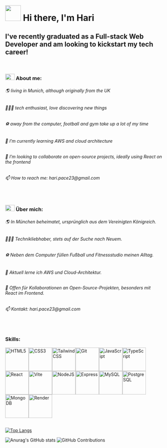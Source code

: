 ### <h1><img src="https://github.com/hari-pace/hari-pace/assets/139553466/77e51178-9786-474f-ab1e-35d671b81261" height="50px" />  Hi there, I'm Hari </h1>

<h2>I've recently graduated as a Full-stack Web Developer and am looking to kickstart my tech career!</h2>

<br />

<h3><img src="https://github.com/hari-pace/hari-pace/assets/139553466/e050c0c8-5335-4285-9a89-0bd8c9657555" height="20px" width="30px" /> About me:</h3>

<h6>🌎 living in Munich, although originally from the UK</h6>
<h6>👨🏽‍💻 tech enthusiast, love discovering new things</h6>
<h6>⚽ away from the computer, football and gym take up a lot of my time</h6>
<h6>🌱 I’m currently learning AWS and cloud architecture</h6>
<h6>👯 I’m looking to collaborate on open-source projects, ideally using React on the frontend</h6>
<h6>📫 How to reach me: hari.pace23@gmail.com</h6>


<br />

<h3><img src="https://github.com/hari-pace/hari-pace/assets/139553466/22854f79-1be9-426a-9b1e-072eb0e3f7e4" height="20px" width="30px" /> Über mich:</h3>

<h6>🌎 In München beheimatet, ursprünglich aus dem Vereinigten Königreich.</h6>
<h6>👨🏽‍💻 Technikliebhaber, stets auf der Suche nach Neuem.</h6>
<h6>⚽ Neben dem Computer füllen Fußball und Fitnessstudio meinen Alltag.</h6>
<h6>🌱 Aktuell lerne ich AWS und Cloud-Architektur.</h6>
<h6>👯 Offen für Kollaborationen an Open-Source-Projekten, besonders mit React im Frontend.</h6>
<h6>📫 Kontakt: hari.pace23@gmail.com</h6>



<br />


<h3>Skills:</h3>

<div><a href="https://developer.mozilla.org/en-US/docs/Glossary/HTML5" target="_blank" rel="noreferrer"><img src="https://raw.githubusercontent.com/danielcranney/readme-generator/main/public/icons/skills/html5-colored.svg" width="75" height="75" alt="HTML5" /></a><a href="https://www.w3.org/TR/CSS/#css" target="_blank" rel="noreferrer"><img src="https://raw.githubusercontent.com/danielcranney/readme-generator/main/public/icons/skills/css3-colored.svg" width="75" height="75" alt="CSS3" /></a><a href="https://tailwindcss.com/" target="_blank" rel="noreferrer"><img src="https://raw.githubusercontent.com/danielcranney/readme-generator/main/public/icons/skills/tailwindcss-colored.svg" width="75" height="75" alt="TailwindCSS" /></a><a href="https://git-scm.com/" target="_blank" rel="noreferrer"><img src="https://raw.githubusercontent.com/danielcranney/readme-generator/main/public/icons/skills/git-colored.svg" width="75" height="75" alt="Git" /></a><a href="https://developer.mozilla.org/en-US/docs/Web/JavaScript" target="_blank" rel="noreferrer"><img src="https://raw.githubusercontent.com/danielcranney/readme-generator/main/public/icons/skills/javascript-colored.svg" width="75" height="75" alt="JavaScript" /></a><a href="https://www.typescriptlang.org/" target="_blank" rel="noreferrer"><img src="https://raw.githubusercontent.com/danielcranney/readme-generator/main/public/icons/skills/typescript-colored.svg" width="75" height="75"  alt="TypeScript" /></a><a href="https://reactjs.org/" target="_blank" rel="noreferrer"><img src="https://raw.githubusercontent.com/danielcranney/readme-generator/main/public/icons/skills/react-colored.svg" width="75" height="75"  alt="React" /></a><a href="https://vitejs.dev/" target="_blank" rel="noreferrer"><img src="https://raw.githubusercontent.com/danielcranney/readme-generator/main/public/icons/skills/vite-colored.svg" width="75" height="75"  alt="Vite" /></a><a href="https://nodejs.org/en/" target="_blank" rel="noreferrer"><img src="https://raw.githubusercontent.com/danielcranney/readme-generator/main/public/icons/skills/nodejs-colored.svg" width="75" height="75"  alt="NodeJS" /></a><a href="https://expressjs.com/" target="_blank" rel="noreferrer"><img src="https://raw.githubusercontent.com/danielcranney/readme-generator/main/public/icons/skills/express-colored.svg" width="75" height="75"  alt="Express" /></a><a href="https://www.mysql.com/" target="_blank" rel="noreferrer"><img src="https://raw.githubusercontent.com/danielcranney/readme-generator/main/public/icons/skills/mysql-colored.svg" width="75" height="75"  alt="MySQL" /></a><a href="https://www.postgresql.org/" target="_blank" rel="noreferrer"><img src="https://raw.githubusercontent.com/danielcranney/readme-generator/main/public/icons/skills/postgresql-colored.svg" width="75"  height="75" alt="PostgreSQL" /></a><a href="https://www.mongodb.com/" target="_blank" rel="noreferrer"><img src="https://raw.githubusercontent.com/danielcranney/readme-generator/main/public/icons/skills/mongodb-colored.svg" width="75" height="75"  alt="MongoDB" /></a><a href="https://render.com/" target="_blank" rel="noreferrer"><img src="https://raw.githubusercontent.com/danielcranney/readme-generator/main/public/icons/skills/render-colored.svg" width="75" height="75"  alt="Render" /></a></div> 

<br />

[![Top Langs](https://github-readme-stats.vercel.app/api/top-langs/?username=hari-pace&layout=donut-vertical)](https://github.com/anuraghazra/github-readme-stats)

![Anurag's GitHub stats](https://github-readme-stats.vercel.app/api?username=hari-pace&show_icons=true&theme=transparent)
![GitHub Contributions](https://github-readme-streak-stats.herokuapp.com/?user=hari-pace)



<!--
**hari-pace/hari-pace** is a ✨ _special_ ✨ repository because its `README.md` (this file) appears on your GitHub profile.

Here are some ideas to get you started:

- 🔭 I’m currently working on ...
- 🌱 I’m currently learning ...
- 👯 I’m looking to collaborate on ...
- 🤔 I’m looking for help with ...
- 💬 Ask me about ...
- 📫 How to reach me: ...
- 😄 Pronouns: ...
- ⚡ Fun fact: ...
-->
